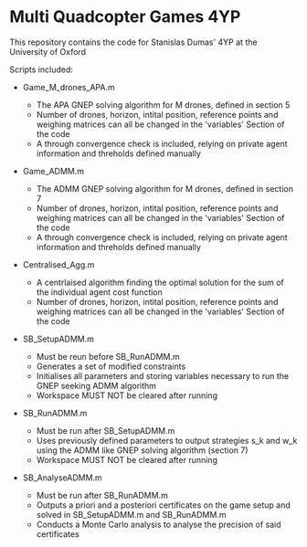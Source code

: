 # Multi Quadcopter Games 4YP
This repository contains the code for Stanislas Dumas' 4YP at the University of Oxford

Scripts included:

- Game_M_drones_APA.m
  - The APA GNEP solving algorithm for M drones, defined in section 5  
  - Number of drones, horizon, intital position, reference points and weighing matrices can all be changed in the 'variables' Section of the code
  - A through convergence check is included, relying on private agent information and threholds defined manually

- Game_ADMM.m
  - The ADMM GNEP solving algorithm for M drones, defined in section 7   
  - Number of drones, horizon, intital position, reference points and weighing matrices can all be changed in the 'variables' Section of the code
  - A through convergence check is included, relying on private agent information and threholds defined manually

- Centralised_Agg.m
  - A centrlaised algorithm finding the optimal solution for the sum of the individual agent cost function
  - Number of drones, horizon, intital position, reference points and weighing matrices can all be changed in the 'variables' Section of the code

- SB_SetupADMM.m
  - Must be reun before SB_RunADMM.m
  - Generates a set of modified constraints 
  - Initialises all parameters and storing variables necessary to run the GNEP seeking ADMM algorithm
  - Workspace MUST NOT be cleared after running

- SB_RunADMM.m
  - Must be run after SB_SetupADMM.m 
  - Uses previously defined parameters to output strategies s_k and w_k using the ADMM like GNEP solving algorithm (section 7)
  - Workspace MUST NOT be cleared after running

- SB_AnalyseADMM.m 
  - Must be run after SB_RunADMM.m
  - Outputs a priori and a posteriori certificates on the game setup and solved in SB_SetupADMM.m and SB_RunADMM.m
  - Conducts a Monte Carlo analysis to analyse the precision of said certificates
